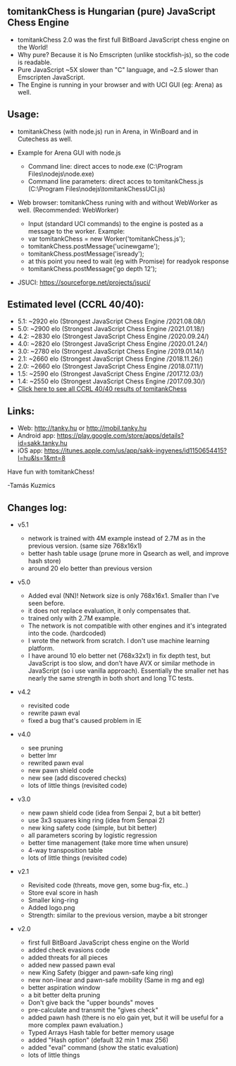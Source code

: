 tomitankChess is Hungarian (pure) JavaScript Chess Engine
------------------------------------------------------------------
- tomitankChess 2.0 was the first full BitBoard JavaScript chess engine on the World!
- Why pure? Because it is No Emscripten (unlike stockfish-js), so the code is readable.
- Pure JavaScript ~5X slower than "C" language, and ~2.5 slower than Emscripten JavaScript.
- The Engine is running in your browser and with UCI GUI (eg: Arena) as well.

Usage:
-----------------------------
- tomitankChess (with node.js) run in Arena, in WinBoard and in Cutechess as well.

- Example for Arena GUI with node.js
  + Command line: direct acces to node.exe (C:\Program Files\nodejs\node.exe)
  + Command line parameters: direct acces to tomitankChess.js (C:\Program Files\nodejs\tomitankChessUCI.js)

- Web browser: tomitankChess runing with and without WebWorker as well. (Recommended: WebWorker)
  + Input (standard UCI commands) to the engine is posted as a message to the worker. Example:
  + var tomitankChess = new Worker('tomitankChess.js');
  + tomitankChess.postMessage('ucinewgame');
  + tomitankChess.postMessage('isready');
  + at this point you need to wait (eg with Promise) for readyok response
  + tomitankChess.postMessage('go depth 12');

 - JSUCI: https://sourceforge.net/projects/jsuci/

Estimated level (CCRL 40/40):
-----------------------------
- 5.1: ~2920 elo (Strongest JavaScript Chess Engine /2021.08.08/)
- 5.0: ~2900 elo (Strongest JavaScript Chess Engine /2021.01.18/)
- 4.2: ~2830 elo (Strongest JavaScript Chess Engine /2020.09.24/)
- 4.0: ~2820 elo (Strongest JavaScript Chess Engine /2020.01.24/)
- 3.0: ~2780 elo (Strongest JavaScript Chess Engine /2019.01.14/)
- 2.1: ~2660 elo (Strongest JavaScript Chess Engine /2018.11.26/)
- 2.0: ~2660 elo (Strongest JavaScript Chess Engine /2018.07.11/)
- 1.5: ~2590 elo (Strongest JavaScript Chess Engine /2017.12.03/)
- 1.4: ~2550 elo (Strongest JavaScript Chess Engine /2017.09.30/)
- [Click here to see all CCRL 40/40 results of tomitankChess](http://ccrl.chessdom.com/ccrl/4040/cgi/compare_engines.cgi?family=tomitankChess&print=Rating+list&print=Results+table&print=LOS+table&print=Ponder+hit+table&print=Eval+difference+table&print=Comopp+gamenum+table&print=Overlap+table&print=Score+with+common+opponents)

Links:
-----------------------------
- Web: http://tanky.hu or http://mobil.tanky.hu
- Android app: https://play.google.com/store/apps/details?id=sakk.tanky.hu
- iOS app: https://itunes.apple.com/us/app/sakk-ingyenes/id1150654415?l=hu&ls=1&mt=8

Have fun with tomitankChess!

-Tamás Kuzmics

Changes log:
-----------------------------
- v5.1
  + network is trained with 4M example instead of 2.7M as in the previous version. (same size 768x16x1)
  + better hash table usage (prune more in Qsearch as well, and improve hash store)
  + around 20 elo better than previous version

- v5.0
  + Added eval (NN)! Network size is only 768x16x1. Smaller than I've seen before.
  + it does not replace evaluation, it only compensates that.
  + trained only with 2.7M example.
  + The network is not compatible with other engines and it's integrated into the code. (hardcoded)
  + I wrote the network from scratch. I don't use machine learning platform.
  + I have around 10 elo better net (768x32x1) in fix depth test, but JavaScript is too slow, and don’t have AVX or similar methode in JavaScript (so i use vanilla approach). Essentially the smaller net has nearly the same strength in both short and long TC tests.

- v4.2
  + revisited code
  + rewrite pawn eval
  + fixed a bug that's caused problem in IE

- v4.0
  + see pruning
  + better lmr
  + rewrited pawn eval
  + new pawn shield code
  + new see (add discovered checks)
  + lots of little things (revisited code)

- v3.0
  + new pawn shield code (idea from Senpai 2, but a bit better)
  + use 3x3 squares king ring (idea from Senpai 2)
  + new king safety code (simple, but bit better)
  + all parameters scoring by logistic regression
  + better time management (take more time when unsure)
  + 4-way transposition table
  + lots of little things (revisited code)

- v2.1
  + Revisited code (threats, move gen, some bug-fix, etc..)
  + Store eval score in hash
  + Smaller king-ring
  + Added logo.png
  + Strength: similar to the previous version, maybe a bit stronger

- v2.0
  + first full BitBoard JavaScript chess engine on the World
  + added check evasions code
  + added threats for all pieces
  + added new passed pawn eval
  + new King Safety (bigger and pawn-safe king ring)
  + new non-linear and pawn-safe mobility (Same in mg and eg)
  + better aspiration window
  + a bit better delta pruning
  + Don't give back the "upper bounds" moves
  + pre-calculate and transmit the "gives check"
  + added pawn hash (there is no elo gain yet, but it will be useful for a more complex pawn evaluation.)
  + Typed Arrays Hash table for better memory usage
  + added "Hash option" (default 32 min 1 max 256)
  + added "eval" command (show the static evaluation)
  + lots of little things

